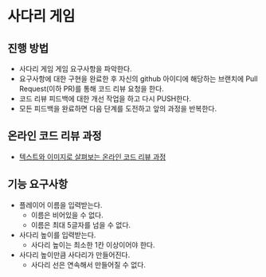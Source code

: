 # 사다리 게임
## 진행 방법
* 사다리 게임 게임 요구사항을 파악한다.
* 요구사항에 대한 구현을 완료한 후 자신의 github 아이디에 해당하는 브랜치에 Pull Request(이하 PR)를 통해 코드 리뷰 요청을 한다.
* 코드 리뷰 피드백에 대한 개선 작업을 하고 다시 PUSH한다.
* 모든 피드백을 완료하면 다음 단계를 도전하고 앞의 과정을 반복한다.

## 온라인 코드 리뷰 과정
* [텍스트와 이미지로 살펴보는 온라인 코드 리뷰 과정](https://github.com/nextstep-step/nextstep-docs/tree/master/codereview)

## 기능 요구사항
- 플레이어 이름을 입력받는다.
  - 이름은 비어있을 수 없다.
  - 이름은 최대 5글자를 넘을 수 없다.
- 사다리 높이를 입력받는다.
  - 사다리 높이는 최소한 1칸 이상이어야 한다.
- 사다리 높이만큼 사다리가 만들어진다.
  - 사다리 선은 연속해서 만들어질 수 없다.
